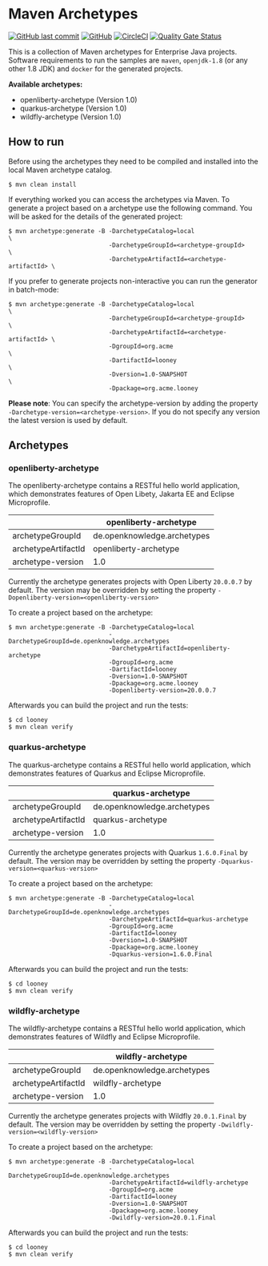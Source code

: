 # Maven Archetypes

[![GitHub last commit](https://img.shields.io/github/last-commit/stephan-mueller/maven-archetype)](https://github.com/stephan-mueller/maven-archetype/commits) 
[![GitHub](https://img.shields.io/github/license/stephan-mueller/maven-archetype)](https://github.com/stephan-mueller/maven-archetype/blob/master/LICENSE)
[![CircleCI](https://circleci.com/gh/stephan-mueller/maven-archetype.svg?style=shield)](https://app.circleci.com/pipelines/github/stephan-mueller/maven-archetype)
[![Quality Gate Status](https://sonarcloud.io/api/project_badges/measure?project=stephan-mueller_maven-archetype&metric=alert_status)](https://sonarcloud.io/dashboard?id=stephan-mueller_maven-archetype)

This is a collection of Maven archetypes for Enterprise Java projects. Software requirements to run the samples are `maven`, `openjdk-1.8` (or any other 1.8 JDK) and `docker` for the generated projects.


**Available archetypes:**
* openliberty-archetype (Version 1.0)
* quarkus-archetype (Version 1.0)
* wildfly-archetype (Version 1.0)

## How to run

Before using the archetypes they need to be compiled and installed into the local Maven archetype catalog.

```shell script
$ mvn clean install
```

If everything worked you can access the archetypes via Maven. To generate a project based on a archetype use the following command. You will be asked for the details of the generated project:
```shell script
$ mvn archetype:generate -B -DarchetypeCatalog=local                     \ 
                            -DarchetypeGroupId=<archetype-groupId>       \
                            -DarchetypeArtifactId=<archetype-artifactId> \ 
```

If you prefer to generate projects non-interactive you can run the generator in batch-mode:  
```shell script
$ mvn archetype:generate -B -DarchetypeCatalog=local                     \ 
                            -DarchetypeGroupId=<archetype-groupId>       \
                            -DarchetypeArtifactId=<archetype-artifactId> \ 
                            -DgroupId=org.acme                           \ 
                            -DartifactId=looney                          \
                            -Dversion=1.0-SNAPSHOT                       \
                            -Dpackage=org.acme.looney
```

**Please note**: You can specify the archetype-version by adding the property `-Darchetype-version=<archetype-version>`. If you do not specify any version the latest version is used by default.

## Archetypes

### openliberty-archetype

The openliberty-archetype contains a RESTful hello world application, which demonstrates features of Open Libety, Jakarta EE and Eclipse Microprofile.

|                     | openliberty-archetype       |
|---------------------|-----------------------------|
| archetypeGroupId    | de.openknowledge.archetypes |
| archetypeArtifactId | openliberty-archetype       |
| archetype-version   | 1.0                         |


Currently the archetype generates projects with Open Liberty `20.0.0.7` by default. The version may be overridden by setting the property `-Dopenliberty-version=<openliberty-version>` 

To create a project based on the archetype:
```shell script
$ mvn archetype:generate -B -DarchetypeCatalog=local 
                            -DarchetypeGroupId=de.openknowledge.archetypes
                            -DarchetypeArtifactId=openliberty-archetype 
                            -DgroupId=org.acme 
                            -DartifactId=looney
                            -Dversion=1.0-SNAPSHOT
                            -Dpackage=org.acme.looney
                            -Dopenliberty-version=20.0.0.7
```

Afterwards you can build the project and run the tests: 
```shell script
$ cd looney
$ mvn clean verify
```

### quarkus-archetype

The quarkus-archetype contains a RESTful hello world application, which demonstrates features of Quarkus and Eclipse Microprofile.

|                     | quarkus-archetype           |
|---------------------|-----------------------------|
| archetypeGroupId    | de.openknowledge.archetypes |
| archetypeArtifactId | quarkus-archetype           |
| archetype-version   | 1.0                         |


Currently the archetype generates projects with Quarkus `1.6.0.Final` by default. The version may be overridden by setting the property `-Dquarkus-version=<quarkus-version>` 

To create a project based on the archetype:
```shell script
$ mvn archetype:generate -B -DarchetypeCatalog=local 
                            -DarchetypeGroupId=de.openknowledge.archetypes
                            -DarchetypeArtifactId=quarkus-archetype 
                            -DgroupId=org.acme 
                            -DartifactId=looney
                            -Dversion=1.0-SNAPSHOT
                            -Dpackage=org.acme.looney
                            -Dquarkus-version=1.6.0.Final
```

Afterwards you can build the project and run the tests: 
```shell script
$ cd looney
$ mvn clean verify
```

### wildfly-archetype

The wildfly-archetype contains a RESTful hello world application, which demonstrates features of Wildfly and Eclipse Microprofile.

|                     | wildfly-archetype           |
|---------------------|-----------------------------|
| archetypeGroupId    | de.openknowledge.archetypes |
| archetypeArtifactId | wildfly-archetype           |
| archetype-version   | 1.0                         |


Currently the archetype generates projects with Wildfly `20.0.1.Final` by default. The version may be overridden by setting the property `-Dwildfly-version=<wildfly-version>` 

To create a project based on the archetype:
```shell script
$ mvn archetype:generate -B -DarchetypeCatalog=local  
                            -DarchetypeGroupId=de.openknowledge.archetypes
                            -DarchetypeArtifactId=wildfly-archetype
                            -DgroupId=org.acme 
                            -DartifactId=looney
                            -Dversion=1.0-SNAPSHOT
                            -Dpackage=org.acme.looney
                            -Dwildfly-version=20.0.1.Final
```

Afterwards you can build the project and run the tests: 
```shell script
$ cd looney
$ mvn clean verify
```
